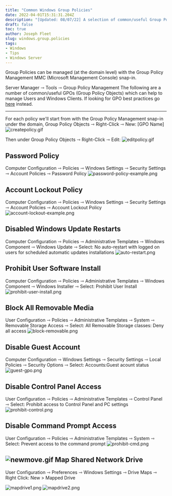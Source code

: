```yaml
---
title: "Common Windows Group Policies"
date: 2022-04-01T15:31:31.204Z
description: "[Updated: 08/07/22] A selection of common/useful Group Policies for Windows."
draft: false
toc: true
author: Joseph Fleet
slug: windows.group.policies
tags:
- Windows
- Tips
- Windows Server
---
```


Group Policies can be managed (at the domain level) with the Group Policy Management MMC (Microsoft Management Console) snap-in.

Server Manager ⇾ Tools ⇾ Group Policy Management
The following are a number of common/useful GPOs (Group Policy Objects) which can help to manage Users and Windows Clients.
If looking for GPO best practices go [here](/404) instead.

---
For each policy we'll start from with the Group Policy Management snap-in under the domain, Group Policy Objects ⇾ Right-Click ⇾ New: [GPO Name]
![createpolicy.gif](/group-policy/createpolicy.gif)

Then under Group Policy Objects ⇾ Right-Click ⇾ Edit:
![editpolicy.gif](/group-policy/editpolicy.gif)
## **Password Policy**
Computer Configuration ⇾ Policies ⇾ Windows Settings ⇾ Security Settings ⇾ Account Policies ⇾ Password Policy
![password-policy-example.png](/group-policy/password-policy-example.png)

## **Account Lockout Policy**
Computer Configuration ⇾ Policies ⇾ Windows Settings ⇾ Security Settings ⇾ Account Policies ⇾ Account Lockout Policy 
![account-lockout-example.png](/group-policy/account-lockout-example.png)

## **Disabled Windows Update Restarts**
Computer Configuration ⇾ Policies ⇾ Administrative Templates ⇾ Windows Component ⇾ Windows Update ⇾ Select: No auto-restart with logged on users for scheduled automatic updates installations
![auto-restart.png](/group-policy/auto-restart.png)

## **Prohibit User Software Install**
Computer Configuration ⇾ Policies ⇾ Administrative Templates ⇾ Windows Component ⇾ Windows Installer ⇾ Select: Prohibit User Install
![prohibit-user-install.png](/group-policy/prohibit-user-install.png)

## **Block All Removable Media**
User Configuration ⇾ Policies ⇾ Administrative Templates ⇾ System ⇾ Removable Storage Access ⇾ Select: All Removable Storage classes: Deny all access
![block-removable.png](/group-policy/block-removable.png)

## **Disable Guest Account**
Computer Configuration ⇾ Windows Settings ⇾ Security Settings ⇾ Local Policies ⇾ Security Options ⇾ Select: Accounts:Guest acount status
![guest-gpo.png](/group-policy/guest-gpo.png)

## **Disable Control Panel Access**
User Configuration ⇾ Policies ⇾ Administrative Templates ⇾ Control Panel ⇾ Select: Prohibit access to Control Panel and PC settings
![prohibit-control.png](/group-policy/prohibit-control.png)

## **Disable Command Prompt Access**
User Configuration ⇾ Policies ⇾ Administrative Templates ⇾ System ⇾ Select: Prevent access to the command prompt
![prohibit-cmd.png](/group-policy/prohibit-cmd.png)

## ![newmove.gif](/newmove.gif) **Map Shared Network Drive**
User Configuration ⇾ Preferences ⇾ Windows Settings ⇾ Drive Maps ⇾ Right Click: New > Mapped Drive

![mapdrive1.png](/group-policy/mapdrive1.png)
![mapdrive2.png](/group-policy/mapdrive2.png)